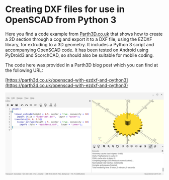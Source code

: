 # Creating DXF files for use in OpenSCAD from Python 3

Here you find a code example from [Parth3D.co.uk](https://parth3d.co.uk/) that shows how to create a 2D section through a cog and export it to a DXF file, using the EZDXF library, for extruding to a 3D geometry. It includes a Python 3 script and accompanying OpenSCAD code. It has been tested on Android using PyDroid3 and ScorchCAD, so should also be suitable for mobile coding.

The code here was provided in a Parth3D blog post which you can find at the following URL:

[https://parth3d.co.uk/openscad-with-ezdxf-and-python3](https://parth3d.co.uk/openscad-with-ezdxf-and-python3)

![Screenshot of the OpenSCAD window](./ezdxfopenscad.png)
